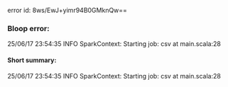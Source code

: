 error id: 8ws/EwJ+yimr94B0GMknQw==
### Bloop error:

25/06/17 23:54:35 INFO SparkContext: Starting job: csv at main.scala:28
#### Short summary: 

25/06/17 23:54:35 INFO SparkContext: Starting job: csv at main.scala:28